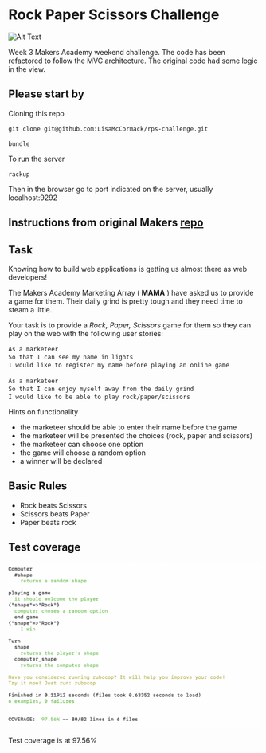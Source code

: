 # Rock Paper Scissors Challenge

![Alt Text](https://media.giphy.com/media/Vd1olRKyNYoQIzFtSa/giphy.gif)

Week 3 Makers Academy weekend challenge. The code has been refactored to follow the MVC architecture.  The original code had some logic in the view.  

## Please start by

Cloning this repo
```
git clone git@github.com:LisaMcCormack/rps-challenge.git
```
```
bundle
```
To run the server
```
rackup
```
Then in the browser go to port indicated on the server, usually localhost:9292

## Instructions from original Makers <a href="https://github.com/makersacademy/rps-challenge">repo</a>

Task
----

Knowing how to build web applications is getting us almost there as web developers!

The Makers Academy Marketing Array ( **MAMA** ) have asked us to provide a game for them. Their daily grind is pretty tough and they need time to steam a little.

Your task is to provide a _Rock, Paper, Scissors_ game for them so they can play on the web with the following user stories:

```
As a marketeer
So that I can see my name in lights
I would like to register my name before playing an online game

As a marketeer
So that I can enjoy myself away from the daily grind
I would like to be able to play rock/paper/scissors
```

Hints on functionality

- the marketeer should be able to enter their name before the game
- the marketeer will be presented the choices (rock, paper and scissors)
- the marketeer can choose one option
- the game will choose a random option
- a winner will be declared



## Basic Rules

- Rock beats Scissors
- Scissors beats Paper
- Paper beats rock

## Test coverage

![alt text](./images/testcoverage.png)

Test coverage is at 97.56%
